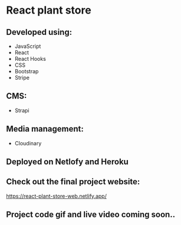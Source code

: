 # React plant store 

## Developed using:
- JavaScript
- React
- React Hooks
- CSS
- Bootstrap
- Stripe

## CMS:
- Strapi

## Media management:
- Cloudinary

## Deployed on Netlofy and Heroku

## Check out the final project website: 

https://react-plant-store-web.netlify.app/

## Project code gif and live video coming soon..
